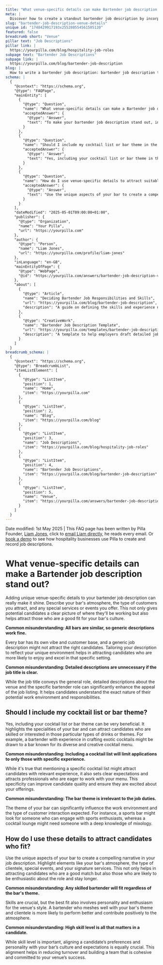 ```yaml
---
title: "What venue-specific details can make Bartender job description stand out?"
meta: |
  Discover how to create a standout bartender job description by incorporating unique venue-specific details, cocktail lists, and themes to attract the right candidates.
slug: "bartender-job-description-venue-details"
unique id: "1748429917193x255280554561505120"
featured: false
breadcrumb short: "Venue"
pillar text: "Job Descriptions"
pillar link: |
  https://yourpilla.com/blog/hospitality-job-roles
subpage text: "Bartender Job Descriptions"
subpage link: |
  https://yourpilla.com/blog/bartender-job-description
blog: |
  How to write a bartender job description: bartender job description template included.
schema: |
  {
    "@context": "https://schema.org",
    "@type": "FAQPage",
    "mainEntity": [
      {
        "@type": "Question",
        "name": "What venue-specific details can make a Bartender job description stand out?",
        "acceptedAnswer": {
          "@type": "Answer",
          "text": "To make your bartender job description stand out, include unique venue-specific details. Describe your bar's atmosphere, the types of customers you attract, and any special services or events you offer. Tailoring your description to reflect your bar's unique environment will help attract candidates who are a good fit for your bar's culture and will understand the exact nature of their potential work environment and responsibilities."
        }
      },
      {
        "@type": "Question",
        "name": "Should I include my cocktail list or bar theme in the job description?",
        "acceptedAnswer": {
          "@type": "Answer",
          "text": "Yes, including your cocktail list or bar theme in the job description is beneficial. It highlights the specialties of your bar and can attract candidates who are skilled or interested in those particular types of drinks or themes. Detailed descriptions set clear expectations and attract professionals who are eager to work with your menu, improving candidate quality."
        }
      },
      {
        "@type": "Question",
        "name": "How do I use venue-specific details to attract suitable candidates?",
        "acceptedAnswer": {
          "@type": "Answer",
          "text": "Use the unique aspects of your bar to create a compelling narrative in your job description. Highlight elements like your bar's atmosphere, the type of clientele, special events, and your signature services. This approach helps attract candidates who are a good match, enthusiastic about the role, and more likely to stay longer."
        }
      }
    ],
    "dateModified": "2025-05-01T09:00:00+01:00",
    "publisher": {
      "@type": "Organization",
      "name": "Your Pilla",
      "url": "https://yourpilla.com"
    },
    "author": {
      "@type": "Person",
      "name": "Liam Jones",
      "url": "https://yourpilla.com/profile/liam-jones"
    },
    "inLanguage": "en-GB",
    "mainEntityOfPage": {
      "@type": "WebPage",
      "@id": "https://yourpilla.com/answers/bartender-job-description-venue-details"
    },
    "about": [
      {
        "@type": "Article",
        "name": "Deciding Bartender Job Responsibilities and Skills",
        "url": "https://yourpilla.com/blog/bartender-job-description",
        "description": "A guide on defining the skills and experience needed from a Bartender."
      },
      {
        "@type": "CreativeWork",
        "name": "Bartender Job Description Template",
        "url": "https://yourpilla.com/templates/bartender-job-description",
        "description": "A template to help employers draft detailed job descriptions for bartenders, tailored to their specific bar environment."
      }
    ]
  }
breadcrumb_schema: |
  {
    "@context": "https://schema.org",
    "@type": "BreadcrumbList",
    "itemListElement": [
      {
        "@type": "ListItem",
        "position": 1,
        "name": "Home",
        "item": "https://yourpilla.com"
      },
      {
        "@type": "ListItem",
        "position": 2,
        "name": "Blog",
        "item": "https://yourpilla.com/blog"
      },
      {
        "@type": "ListItem",
        "position": 3,
        "name": "Job Descriptions",
        "item": "https://yourpilla.com/blog/hospitality-job-roles"
      },
      {
        "@type": "ListItem",
        "position": 4,
        "name": "Bartender Job Descriptions",
        "item": "https://yourpilla.com/blog/bartender-job-description"
      },
      {
        "@type": "ListItem",
        "position": 5,
        "name": "Venue",
        "item": "https://yourpilla.com/answers/bartender-job-description-venue-details"
      }
    ]
  }
---
```


Date modified: 1st May 2025 | This FAQ page has been written by Pilla Founder, [Liam Jones](https://yourpilla.com/profile/liam-jones), click to [email Liam directly](https://mailto:liam@yourpilla.com), he reads every email. Or [book a demo](https://calendly.com/pilla/demo) to see how hospitality businesses use Pilla to create and record job descriptions.

# What venue-specific details can make a Bartender job description stand out?

Adding unique venue-specific details to your bartender job description can really make it shine. Describe your bar's atmosphere, the type of customers you attract, and any special services or events you offer. This not only gives potential candidates a clear picture of where they'll be working but also helps attract those who are a good fit for your bar's culture.

**Common misunderstanding: All bars are similar, so generic descriptions work fine.**

Every bar has its own vibe and customer base, and a generic job description might not attract the right candidates. Tailoring your description to reflect your unique environment helps in attracting candidates who are more likely to enjoy and excel in that specific setting.

**Common misunderstanding: Detailed descriptions are unnecessary if the job title is clear.**

While the job title conveys the general role, detailed descriptions about the venue and the specific bartender role can significantly enhance the appeal of the job listing. It helps candidates understand the exact nature of their potential work environment and responsibilities.

## Should I include my cocktail list or bar theme?

Yes, including your cocktail list or bar theme can be very beneficial. It highlights the specialities of your bar and can attract candidates who are skilled or interested in those particular types of drinks or themes. For example, a bartender with experience in crafting exotic cocktails might be drawn to a bar known for its diverse and creative cocktail menu.

**Common misunderstanding: Including a cocktail list will limit applications to only those with specific experience.**

While it's true that mentioning a specific cocktail list might attract candidates with relevant experience, it also sets clear expectations and attracts professionals who are eager to work with your menu. This specificity can improve candidate quality and ensure they are excited about your offerings.

**Common misunderstanding: The bar theme is irrelevant to the job duties.**

The theme of your bar can significantly influence the work environment and the type of customer interaction expected. For instance, a sports bar might look for someone who can engage with sports enthusiasts, whereas a cocktail lounge might need someone with a deep knowledge of mixology.

## How do I use these details to attract candidates who fit?

Use the unique aspects of your bar to create a compelling narrative in your job description. Highlight elements like your bar's atmosphere, the type of clientele, special events, and your signature services. This not only helps in attracting candidates who are a good match but also those who are likely to be enthusiastic about the role and stay longer.

**Common misunderstanding: Any skilled bartender will fit regardless of the bar's theme.**

Skills are crucial, but the best fit also involves personality and enthusiasm for the venue's style. A bartender who meshes well with your bar's theme and clientele is more likely to perform better and contribute positively to the atmosphere.

**Common misunderstanding: High skill level is all that matters in a candidate.**

While skill level is important, aligning a candidate’s preferences and personality with your bar’s culture and expectations is equally crucial. This alignment helps in reducing turnover and building a team that is cohesive and committed to your venue’s success.